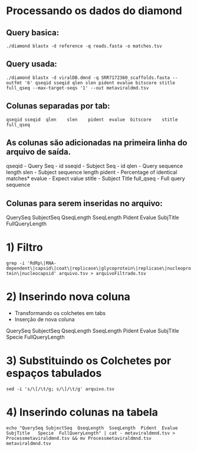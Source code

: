 # Processando os dados do diamond

## Query basica:

`./diamond blastx -d reference -q reads.fasta -o matches.tsv`

## Query usada: 

`./diamond blastx -d viralDB.dmnd -q SRR7172360_scaffolds.fasta --outfmt '6' qseqid sseqid qlen slen pident evalue bitscore stitle full_qseq --max-target-seqs '1' --out metaviraldmd.tsv`

## Colunas separadas por tab:

`qseqid	sseqid	qlen	slen	pident	evalue	bitscore	stitle	full_qseq`	

## As colunas são adicionadas na primeira linha do arquivo de saída.

qseqid - Query Seq - id
sseqid - Subject Seq - id
qlen - Query sequence length
slen - Subject sequence length
pident - Percentage of identical matches*
evalue - Expect value
stitle - Subject Title
full_qseq - Full query sequence

## Colunas para serem inseridas no arquivo:

QuerySeq	SubjectSeq	QseqLength	SseqLength	Pident	Evalue	SubjTitle	FullQueryLength

# 1) Filtro 

`grep -i 'RdRp\|RNA-dependent\|capsid\|coat\|replicase\|glycoprotein\|replicase\|nucleoprotein\|nucleocapsid' arquivo.tsv > arquivoFiltrado.tsv`

# 2) Inserindo nova coluna

- Transformando os colchetes em tabs
- Inserção de nova coluna

QuerySeq	SubjectSeq	QseqLength	SseqLength	Pident	Evalue	SubjTitle	Specie	FullQueryLength

# 3) Substituindo os Colchetes por espaços tabulados

`sed -i 's/\[/\t/g; s/\]/\t/g' arquivo.tsv`

# 4) Inserindo colunas na tabela

`echo "QuerySeq	SubjectSeq	QseqLength	SseqLength	Pident	Evalue	SubjTitle	Specie	FullQueryLength" | cat - metaviraldmnd.tsv > Processmetaviraldmnd.tsv && mv Processmetaviraldmnd.tsv metaviraldmnd.tsv`




